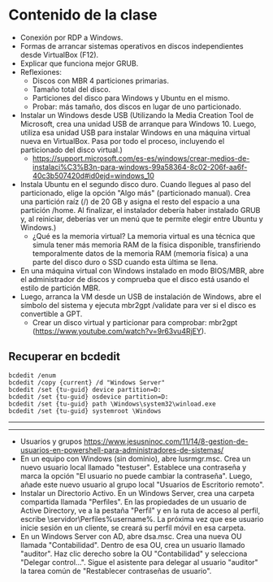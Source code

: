# Contenido de la clase
- Conexión por RDP a Windows.
- Formas de arrancar sistemas operativos en discos independientes desde VirtualBox (F12).
- Explicar que funciona mejor GRUB.
- Reflexiones:
  - Discos con MBR 4 particiones primarias.
  - Tamaño total del disco.
  - Particiones del disco para Windows y Ubuntu en el mismo.
  - Probar: más tamaño, dos discos en lugar de uno particionado.
- Instalar un Windows desde USB (Utilizando la Media Creation Tool de Microsoft, crea una unidad USB de arranque para Windows 10. Luego, utiliza esa unidad USB para instalar Windows en una máquina virtual nueva en VirtualBox. Pasa por todo el proceso, incluyendo el particionado del disco virtual.)
  - https://support.microsoft.com/es-es/windows/crear-medios-de-instalaci%C3%B3n-para-windows-99a58364-8c02-206f-aa6f-40c3b507420d#id0ejd=windows_10
- Instala Ubuntu en el segundo disco duro. Cuando llegues al paso del particionado, elige la opción "Algo más" (particionado manual). Crea una partición raíz (/) de 20 GB y asigna el resto del espacio a una partición /home. Al finalizar, el instalador debería haber instalado GRUB y, al reiniciar, deberías ver un menú que te permite elegir entre Ubuntu y Windows.)
  - ¿Qué es la memoria virtual? La memoria virtual es una técnica que simula tener más memoria RAM de la física disponible, transfiriendo temporalmente datos de la memoria RAM (memoria física) a una parte del disco duro o SSD cuando esta última se llena.
- En una máquina virtual con Windows instalado en modo BIOS/MBR, abre el administrador de discos y comprueba que el disco está usando el estilo de partición MBR.
- Luego, arranca la VM desde un USB de instalación de Windows, abre el símbolo del sistema y ejecuta mbr2gpt /validate para ver si el disco es convertible a GPT.
  - Crear un disco virtual y particionar para comprobar: mbr2gpt (https://www.youtube.com/watch?v=9r63vu4RjEY).

## Recuperar en bcdedit
```
bcdedit /enum
bcdedit /copy {current} /d "Windows Server"
bcdedit /set {tu-guid} device partition=D:
bcdedit /set {tu-guid} osdevice partition=D:
bcdedit /set {tu-guid} path \Windows\system32\winload.exe
bcdedit /set {tu-guid} systemroot \Windows
```

-----------
-----------

- Usuarios y grupos https://www.jesusninoc.com/11/14/8-gestion-de-usuarios-en-powershell-para-administradores-de-sistemas/
- En un equipo con Windows (sin dominio), abre lusrmgr.msc. Crea un nuevo usuario local llamado "testuser". Establece una contraseña y marca la opción "El usuario no puede cambiar la contraseña". Luego, añade este nuevo usuario al grupo local "Usuarios de Escritorio remoto".
- Instalar un Directorio Activo. En un Windows Server, crea una carpeta compartida llamada "Perfiles". En las propiedades de un usuario de Active Directory, ve a la pestaña "Perfil" y en la ruta de acceso al perfil, escribe \\servidor\Perfiles\%username%. La próxima vez que ese usuario inicie sesión en un cliente, se creará su perfil móvil en esa carpeta.
- En un Windows Server con AD, abre dsa.msc. Crea una nueva OU llamada "Contabilidad". Dentro de esa OU, crea un usuario llamado "auditor". Haz clic derecho sobre la OU "Contabilidad" y selecciona "Delegar control...". Sigue el asistente para delegar al usuario "auditor" la tarea común de "Restablecer contraseñas de usuario".
